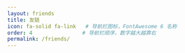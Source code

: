 ```yaml
---
layout: friends
title: 友链
icon: fa-solid fa-link   # 导航栏图标，FontAwesome 6 名称
order: 4                # 导航栏顺序，数字越大越靠右
permalink: /friends/
---
```

